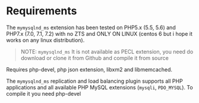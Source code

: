# Requirements
The `mymysqlnd_ms` extension has been tested on PHP5.x (5.5, 5.6) and PHP7.x (7.0, 7.1, 7.2) with no ZTS and ONLY ON LINUX (centos 6 but i hope it works on any linux distribution). 
>NOTE: `mymysqlnd_ms` It is not available as PECL extension, you need do download or clone it from Github and compile it from source

Requires php-devel, php json extension, libxm2 and libmemcached. 

The `mymysqlnd_ms` replication and load balancing plugin supports all PHP applications and all available PHP MySQL extensions (`mysqli`, `PDO_MYSQL`). To compile it you need php-devel